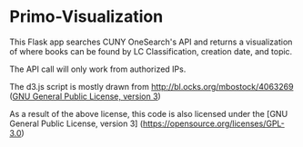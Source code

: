 # Primo-Visualization

This Flask app searches CUNY OneSearch's API and returns a visualization of where books can be found by LC Classification, creation date, and topic.

The API call will only work from authorized IPs.

The d3.js script is mostly drawn from http://bl.ocks.org/mbostock/4063269 ([GNU General Public License, version 3](https://opensource.org/licenses/GPL-3.0))

As a result of the above license, this code is also licensed under the [GNU General Public License, version 3] (https://opensource.org/licenses/GPL-3.0)
